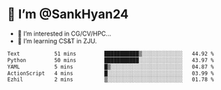 # 👋 I’m @SankHyan24

- 👀 I’m interested in CG/CV/HPC...
- 🌱 I’m learning CS&T in ZJU.

<!---
SankHyan24/SankHyan24 is a ✨ special ✨ repository because its `README.md` (this file) appears on your GitHub profile.
You can click the Preview link to take a look at your changes.
--->
<!--START_SECTION:waka-->

```txt
Text           51 mins         ███████████▒░░░░░░░░░░░░░   44.92 %
Python         50 mins         ███████████░░░░░░░░░░░░░░   43.97 %
YAML           5 mins          █▒░░░░░░░░░░░░░░░░░░░░░░░   04.87 %
ActionScript   4 mins          █░░░░░░░░░░░░░░░░░░░░░░░░   03.99 %
Ezhil          2 mins          ▒░░░░░░░░░░░░░░░░░░░░░░░░   01.78 %
```

<!--END_SECTION:waka-->
